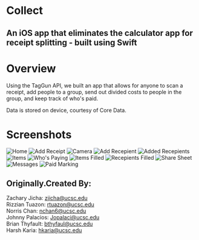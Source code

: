# Collect
## An iOS app that eliminates the calculator app for receipt splitting -  built using Swift

# Overview
Using the TagGun API, we built an app that allows for anyone to scan a receipt, add people to a group, send out divided costs to people in the group, and keep track of who's paid.

Data is stored on device, courtesy of Core Data.

# Screenshots
![Home](https://github.com/harshkaria/Collect/blob/master/Images/Collect%20iPhone%20Xs%20Mockup-%20Home.png)
![Add Receipt](https://github.com/harshkaria/Collect/blob/master/Images/Collect%20iPhone%20Xs%20Mockup-%20Add.png)
![Camera](https://github.com/harshkaria/Collect/blob/master/Images/Collect%20iPhone%20Xs%20Mockup-%20Camera.png)
![Add Recepient](https://github.com/harshkaria/Collect/blob/master/Images/Collect%20iPhone%20Xs%20Mockup-%20add%20recepient.png)
![Added Recepients](https://github.com/harshkaria/Collect/blob/master/Images/Collect%20iPhone%20Xs%20Mockup-%20recepients%20filled.png)
![Items](https://github.com/harshkaria/Collect/blob/master/Images/Collect%20iPhone%20Xs%20Mockup-%20items.png)
![Who's Paying](https://github.com/harshkaria/Collect/blob/master/Images/Collect%20iPhone%20Xs%20Mockup-%20whos%20paying.png)
![Items Filled](https://github.com/harshkaria/Collect/blob/master/Images/Collect%20iPhone%20Xs%20Mockup-%20items%20filled.png)
![Recepients Filled](https://github.com/harshkaria/Collect/blob/master/Images/Collect%20iPhone%20Xs%20Mockup-%20recipients%20amount.png)
![Share Sheet](https://github.com/harshkaria/Collect/blob/master/Images/Collect%20iPhone%20Xs%20Mockup-%20share%20sheet.png)
![Messages](https://github.com/harshkaria/Collect/blob/master/Images/Collect%20iPhone%20Xs%20Mockup-%20messages.png)
![Paid Marking](https://github.com/harshkaria/Collect/blob/master/Images/Collect%20iPhone%20Xs%20Mockup-%20whos%20paid.png)

## Originally.Created By:
Zachary Jicha: zjicha@ucsc.edu  
Rizzian Tuazon: rtuazon@ucsc.edu  
Norris Chan: nchan6@ucsc.edu  
Johnny Palacios: Jopalaci@ucsc.edu  
Brian Thyfault: bthyfaul@ucsc.edu  
Harsh Karia: hkaria@ucsc.edu
